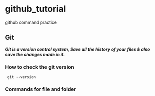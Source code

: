 # github_tutorial
github command practice

## Git
***_Git_ is a version control system, Save all the history of your files & also save the changes made in it.***
### How to check the git version

```
 git --version 
```
### Commands for file and folder